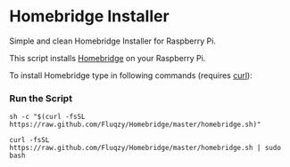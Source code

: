 # Homebridge Installer
Simple and clean Homebridge Installer for Raspberry Pi.

This script installs [Homebridge](https://homebridge.io/) on your Raspberry Pi.

To install Homebridge type in following commands (requires [curl](https://curl.se/)):

### Run the Script

```shell
sh -c "$(curl -fsSL https://raw.github.com/Fluqzy/Homebridge/master/homebridge.sh)"
```
```shell
curl -fsSL https://raw.github.com/Fluqzy/Homebridge/master/homebridge.sh | sudo bash
```
